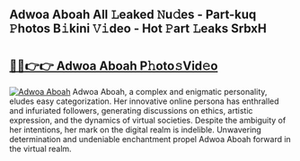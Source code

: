 ## Adwoa Aboah All 𝙻eaked 𝙽u𝚍es - Part-kuq 𝙿hotos B𝚒kini 𝚅𝚒deo - Hot 𝙿art 𝙻eaks SrbxH

# <h2><a href="http://ld1x07v.urlbe.top/?page=Adwoa+Aboah">🔗🔗👉👉 Adwoa Aboah P𝚑oto𝚜Vid𝚎o</a></h2>

[![Adwoa Aboah](https://i.imgur.com/eBuTRDB.gif)](http://ld1x07v.urlbe.top/?page=Adwoa+Aboah)
Adwoa Aboah, a complex and enigmatic personality, eludes easy categorization. Her innovative online persona has enthralled and infuriated followers, generating discussions on ethics, artistic expression, and the dynamics of virtual societies. Despite the ambiguity of her intentions, her mark on the digital realm is indelible. Unwavering determination and undeniable enchantment propel Adwoa Aboah forward in the virtual realm.
